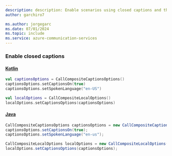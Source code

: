 ```yaml
---
description: description: Enable scenarios using closed captions and the UI Library in Android
author: garchiro7

ms.author: jorgegarc
ms.date: 07/01/2024
ms.topic: include
ms.service: azure-communication-services
---
```


### Enable closed captions

#### [Kotlin](#tab/kotlin)

```kotlin
val captionsOptions = CallCompositeCaptionsOptions()
captionsOptions.setCaptionsOn(true)
captionsOptions.setSpokenLanguage("en-US")

val localOptions = CallCompositeLocalOptions()
localOptions.setCaptionsOptions(captionsOptions)

```

#### [Java](#tab/java)

```java
CallCompositeCaptionsOptions captionsOptions = new CallCompositeCaptionsOptions();
captionsOptions.setCaptionsOn(true);
captionsOptions.setSpokenLanguage("en-us");

CallCompositeLocalOptions localOptions = new CallCompositeLocalOptions();
localOptions.setCaptionsOptions(captionsOptions);
```
